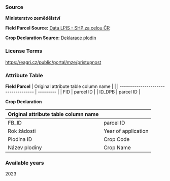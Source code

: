 ### Source
**Ministerstvo zemědělství**

**Field Parcel Source:** [Data LPIS - SHP za celou ČR](https://eagri.cz/public/portal/mze/farmar/LPIS/export-lpis-rocni-shp)

**Crop Declaration Source:** [Deklarace plodin](https://eagri.cz/public/portal/mze/farmar/LPIS/deklarace-plodin)

### License Terms
https://eagri.cz/public/portal/mze/pristupnost

### Attribute Table
**Field Parcel**
| Original attribute table column name |           |
| ------------------------------------ | --------- |
| FID | parcel ID |
| ID_DPB | parcel ID |


**Crop Declaration**

| Original attribute table column name |           |
| ------------------------------------ | --------- |
| FB_ID | parcel ID |
| Rok žádosti | Year of application |
| Plodina ID | Crop Code |
| Název plodiny | Crop Name |


### Available years
2023